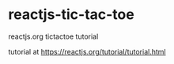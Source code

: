 # reactjs-tic-tac-toe
reactjs.org tictactoe tutorial

tutorial at https://reactjs.org/tutorial/tutorial.html
